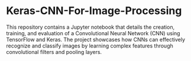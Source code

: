 # Keras-CNN-For-Image-Processing
This repository contains a Jupyter notebook that details the creation, training, and evaluation of a Convolutional Neural Network (CNN) using TensorFlow and Keras. The project showcases how CNNs can effectively recognize and classify images by learning complex features through convolutional filters and pooling layers.
